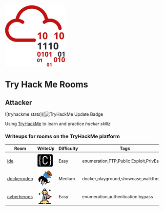 ![THM_Rooms](imgs/tryhackmelogo.png)
# Try Hack Me Rooms

## Attacker
![tryhackme stats]([![TryHackMe Update Badge](https://github.com/PhroggDev/THM_Rooms/actions/workflows/tryhackme-badge-workflow.yml/badge.svg)

 Using [TryHackMe](https://tryhackme.com) to learn and practice *hacker skillz*

### Writeups for rooms on the TryHackMe platform  
| Room | WriteUp | Difficulty | Tags |  
| ---- | ------- | ---------- | ---- |
| [ide](https://tryhackme.com/room/ide) | [![ide room logo](/imgs/ide_room_logo-50x50.png)](ide/ide.md) | Easy | enumeration,FTP,Public Exploit,PrivEsc |
| [dockerrodeo](https://tryhackme.com/room/dockerrodeo) | [![The Docker Rodeo](imgs/dockerrodeo_room_logo-50x50.png)](dockerrodeo/dockerrodeo.md) | Medium | docker,playground,showcase,walkthrough |
| [cyberheroes](https://tryhackme.com/room/cyberheroes) | [![CyberHeroes](/imgs/cyberheroes_room_logo-50x50.png)](cyberheroes/README.md) | Easy | enumeration,authentication bypass |
